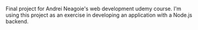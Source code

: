 Final project for Andrei Neagoie's web development udemy course.  I'm using this project as an exercise in developing an application with a Node.js backend.  